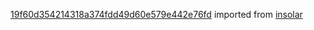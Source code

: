[19f60d354214318a374fdd49d60e579e442e76fd](https://github.com/insolar/insolar/commit/19f60d354214318a374fdd49d60e579e442e76fd) imported from [insolar](https://github.com/insolar/insolar)
